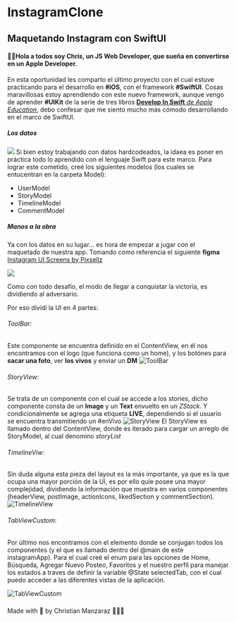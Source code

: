 # InstagramClone
## Maquetando Instagram con SwiftUI

#### 👋🏼Hola a todos soy Chris, un JS Web Developer, que sueña en convertirse en un Apple Developer.

En esta oportunidad les comparto el último proyecto con el cual estuve practicando para el desarrollo en **#iOS**, con el framework **#SwiftUI**. Cosas maravillosas estoy aprendiendo con este nuevo framework, aunque vengo de aprender **#UIKit** de la serie de tres libros [**Develop In Swift** *de Apple Education*](https://developer.apple.com/learn/curriculum/), debo confesar que me siento mucho más cómodo desarrollando en el marco de SwiftUI.

##### Los datos
![](https://i.ibb.co/41cthzB/Captura-de-pantalla-2023-10-03-a-la-s-21-24-51.png)
Si bien estoy trabajando con datos hardcodeados, la idaea es poner en práctica todo lo aprendido con el lenguaje Swift para este marco. Para lograr este cometido, creé los siguientes modelos (los cuales se entucentran en la carpeta Model): 
- UserModel
- StoryModel
- TimelineModel
- CommentModel

##### Manos a la obra
Ya con los datos en su lugar... es hora de empezar a jugar con el maquetado de nuestra app. Tomando como referencia el siguiente **figma** [Instagram UI Screens by Pixsellz
](https://www.figma.com/community/file/874574625832268971)

![](https://i.ibb.co/g37tk2G/Captura-de-pantalla-2023-10-03-a-la-s-21-56-21.png)

Como con todo desafío, el modo de llegar a conquistar la victoria, es dividiendo al adversario.

Por eso dividí la UI en 4 partes:

###### ToolBar: 
Este componente se encuentra definido en el ContentView, en él nos encontramos con el logo (que funciona como un home), y los botónes para **sacar una foto**, ver **los vivos** y enviar un **DM** 
![ToolBar](https://i.ibb.co/4fcvhKq/Captura-de-pantalla-2023-10-03-a-la-s-22-10-54.png)

###### StoryView: 
Se trata de un componente con el cual se accede a los stories, dicho componente consta de un **Image** y un **Text** envuelto en un *ZStack*. Y condicionalmente se agrega una etiqueta **LIVE**, dependiendo si el usuario se encuentra transmitiendo un #enVivo
![StoryView](https://i.ibb.co/F8H1MWb/Captura-de-pantalla-2023-10-03-a-la-s-22-30-14.png)
El StoryView es llamado dentro del ContentView, donde es iterado para cargar un arreglo de StoryModel, al cual denomino *storyList*

###### TimelineViw: 
Sin duda alguna esta pieza del layout es la más importante, ya que es la que ocupa una mayor porción de la UI, es por ello quie posee una mayor complejidad, dividiendo la información que muestra en varios componentes (headerView, postImage, actionIcons, likedSection y commentSection). 
![TimelineView](https://i.ibb.co/yX5C44s/Captura-de-pantalla-2023-10-03-a-la-s-22-06-14.png)

###### TabViewCustom: 
Por último nos encontramos con el elemento donde se conjugan todos los componentes (y el que es llamado dentro del @main de este instagramApp). Para el cual creé el enum para las opciones de Home, Búsqueda, Agregar Nuevo Posteo, Favoritos y el nuestro perfíl para manejar los estados a traves de definir la variable @State selectedTab, con el cual puedo acceder a las diferentes vistas de la aplicación.

![TabViewCustom](https://i.ibb.co/Wk9gJ1J/Captura-de-pantalla-2023-10-03-a-la-s-22-07-25.png)



###



<footer style="textAlign=center">Made with 🩵 by Christian Manzaraz 👨🏽‍💻 </footer>





